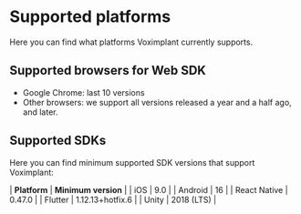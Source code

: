 <!-- vox.description: What platforms Voximplant supports. -->
<!-- vox.rank: 2 -->
<!-- vox.filters: isAudio,isVideo,isMessaging,isOmnichannel -->
# Supported platforms
Here you can find what platforms Voximplant currently supports.

## Supported browsers for Web SDK

- Google Chrome: last 10 versions
- Other browsers: we support all versions released a year and a half ago, and later.

## Supported SDKs
Here you can find minimum supported SDK versions that support Voximplant:

| **Platform** | **Minimum version** |
| iOS | 9.0 |
| Android | 16 |
| React Native | 0.47.0 |
| Flutter | 1.12.13+hotfix.6 |
| Unity | 2018 (LTS) |